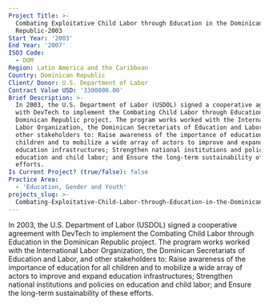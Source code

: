 ```yaml
---
Project Title: >-
  Combating Exploitative Child Labor through Education in the Dominican
  Republic-2003
Start Year: '2003'
End Year: '2007'
ISO3 Code:
  - DOM
Region: Latin America and the Caribbean
Country: Dominican Republic
Client/ Donor: U.S. Department of Labor
Contract Value USD: '3300000.00'
Brief Description: >-
  In 2003, the U.S. Department of Labor (USDOL) signed a cooperative agreement
  with DevTech to implement the Combating Child Labor through Education in the
  Dominican Republic project. The program works worked with the International
  Labor Organization, the Dominican Secretariats of Education and Labor, and
  other stakeholders to: Raise awareness of the importance of education for all
  children and to mobilize a wide array of actors to improve and expand
  education infrastructures; Strengthen national institutions and policies on
  education and child labor; and Ensure the long-term sustainability of these
  efforts.
Is Current Project? (true/false): false
Practice Area:
  - 'Education, Gender and Youth'
projects_slug: >-
  Combating-Exploitative-Child-Labor-through-Education-in-the-Dominican-Republic-2003
---
```

In 2003, the U.S. Department of Labor (USDOL) signed a cooperative agreement with DevTech to implement the Combating Child Labor through Education in the Dominican Republic project. The program works worked with the International Labor Organization, the Dominican Secretariats of Education and Labor, and other stakeholders to: Raise awareness of the importance of education for all children and to mobilize a wide array of actors to improve and expand education infrastructures; Strengthen national institutions and policies on education and child labor; and Ensure the long-term sustainability of these efforts.